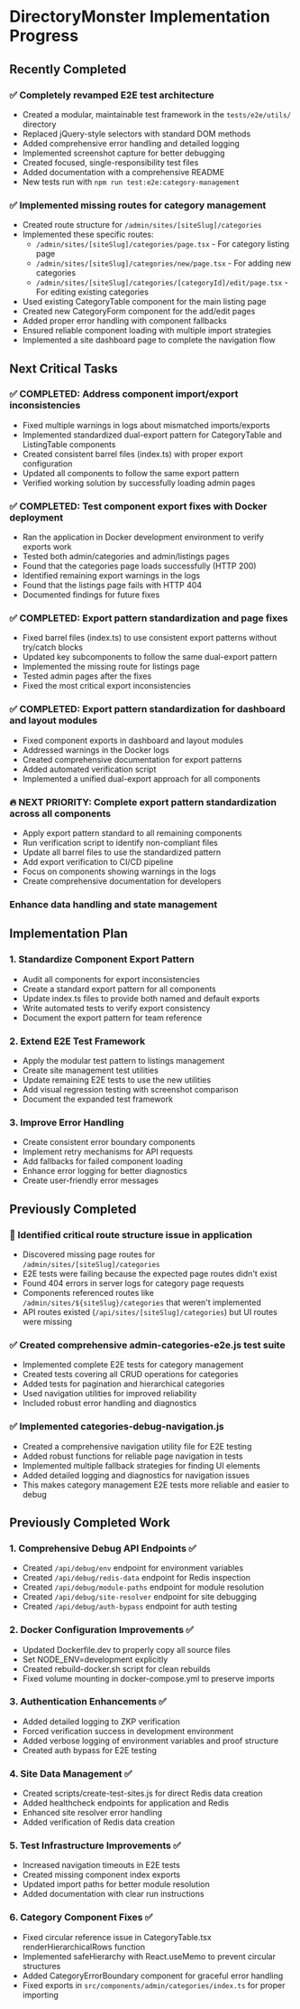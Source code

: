 # DirectoryMonster Implementation Progress

## Recently Completed

### ✅ Completely revamped E2E test architecture
- Created a modular, maintainable test framework in the `tests/e2e/utils/` directory
- Replaced jQuery-style selectors with standard DOM methods
- Added comprehensive error handling and detailed logging
- Implemented screenshot capture for better debugging
- Created focused, single-responsibility test files
- Added documentation with a comprehensive README
- New tests run with `npm run test:e2e:category-management`

### ✅ Implemented missing routes for category management
- Created route structure for `/admin/sites/[siteSlug]/categories`
- Implemented these specific routes:
  - `/admin/sites/[siteSlug]/categories/page.tsx` - For category listing page
  - `/admin/sites/[siteSlug]/categories/new/page.tsx` - For adding new categories
  - `/admin/sites/[siteSlug]/categories/[categoryId]/edit/page.tsx` - For editing existing categories
- Used existing CategoryTable component for the main listing page
- Created new CategoryForm component for the add/edit pages
- Added proper error handling with component fallbacks
- Ensured reliable component loading with multiple import strategies
- Implemented a site dashboard page to complete the navigation flow

## Next Critical Tasks

### ✅ COMPLETED: Address component import/export inconsistencies
- Fixed multiple warnings in logs about mismatched imports/exports
- Implemented standardized dual-export pattern for CategoryTable and ListingTable components
- Created consistent barrel files (index.ts) with proper export configuration
- Updated all components to follow the same export pattern
- Verified working solution by successfully loading admin pages

### ✅ COMPLETED: Test component export fixes with Docker deployment
- Ran the application in Docker development environment to verify exports work
- Tested both admin/categories and admin/listings pages
- Found that the categories page loads successfully (HTTP 200)
- Identified remaining export warnings in the logs
- Found that the listings page fails with HTTP 404
- Documented findings for future fixes

### ✅ COMPLETED: Export pattern standardization and page fixes
- Fixed barrel files (index.ts) to use consistent export patterns without try/catch blocks
- Updated key subcomponents to follow the same dual-export pattern
- Implemented the missing route for listings page
- Tested admin pages after the fixes
- Fixed the most critical export inconsistencies

### ✅ COMPLETED: Export pattern standardization for dashboard and layout modules
- Fixed component exports in dashboard and layout modules
- Addressed warnings in the Docker logs
- Created comprehensive documentation for export patterns
- Added automated verification script
- Implemented a unified dual-export approach for all components

### 🔥 NEXT PRIORITY: Complete export pattern standardization across all components
- Apply export pattern standard to all remaining components
- Run verification script to identify non-compliant files
- Update all barrel files to use the standardized pattern
- Add export verification to CI/CD pipeline
- Focus on components showing warnings in the logs
- Create comprehensive documentation for developers

### Enhance data handling and state management

## Implementation Plan

### 1. Standardize Component Export Pattern
- Audit all components for export inconsistencies
- Create a standard export pattern for all components
- Update index.ts files to provide both named and default exports
- Write automated tests to verify export consistency
- Document the export pattern for team reference

### 2. Extend E2E Test Framework
- Apply the modular test pattern to listings management
- Create site management test utilities
- Update remaining E2E tests to use the new utilities
- Add visual regression testing with screenshot comparison
- Document the expanded test framework

### 3. Improve Error Handling
- Create consistent error boundary components
- Implement retry mechanisms for API requests
- Add fallbacks for failed component loading
- Enhance error logging for better diagnostics
- Create user-friendly error messages

## Previously Completed

### 🔎 Identified critical route structure issue in application
- Discovered missing page routes for `/admin/sites/[siteSlug]/categories`
- E2E tests were failing because the expected page routes didn't exist
- Found 404 errors in server logs for category page requests
- Components referenced routes like `/admin/sites/${siteSlug}/categories` that weren't implemented
- API routes existed (`/api/sites/[siteSlug]/categories`) but UI routes were missing

### ✅ Created comprehensive admin-categories-e2e.js test suite
- Implemented complete E2E tests for category management
- Created tests covering all CRUD operations for categories
- Added tests for pagination and hierarchical categories
- Used navigation utilities for improved reliability
- Included robust error handling and diagnostics

### ✅ Implemented categories-debug-navigation.js
- Created a comprehensive navigation utility file for E2E testing
- Added robust functions for reliable page navigation in tests
- Implemented multiple fallback strategies for finding UI elements
- Added detailed logging and diagnostics for navigation issues
- This makes category management E2E tests more reliable and easier to debug

## Previously Completed Work

### 1. Comprehensive Debug API Endpoints ✅
- Created `/api/debug/env` endpoint for environment variables
- Created `/api/debug/redis-data` endpoint for Redis inspection
- Created `/api/debug/module-paths` endpoint for module resolution
- Created `/api/debug/site-resolver` endpoint for site debugging
- Created `/api/debug/auth-bypass` endpoint for auth testing

### 2. Docker Configuration Improvements ✅
- Updated Dockerfile.dev to properly copy all source files
- Set NODE_ENV=development explicitly
- Created rebuild-docker.sh script for clean rebuilds
- Fixed volume mounting in docker-compose.yml to preserve imports

### 3. Authentication Enhancements ✅
- Added detailed logging to ZKP verification
- Forced verification success in development environment
- Added verbose logging of environment variables and proof structure
- Created auth bypass for E2E testing

### 4. Site Data Management ✅
- Created scripts/create-test-sites.js for direct Redis data creation
- Added healthcheck endpoints for application and Redis
- Enhanced site resolver error handling
- Added verification of Redis data creation

### 5. Test Infrastructure Improvements ✅
- Increased navigation timeouts in E2E tests
- Created missing component index exports
- Updated import paths for better module resolution
- Added documentation with clear run instructions

### 6. Category Component Fixes ✅
- Fixed circular reference issue in CategoryTable.tsx renderHierarchicalRows function
- Implemented safeHierarchy with React.useMemo to prevent circular structures
- Added CategoryErrorBoundary component for graceful error handling
- Fixed exports in `src/components/admin/categories/index.ts` for proper importing
